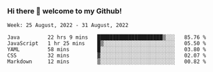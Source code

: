 ### Hi there 👋 welcome to my Github! 

<!--START_SECTION:waka-->
```text
Week: 25 August, 2022 - 31 August, 2022

Java         22 hrs 9 mins   █████████████████████▒░░░   85.76 % 
JavaScript   1 hr 25 mins    █▒░░░░░░░░░░░░░░░░░░░░░░░   05.50 % 
YAML         58 mins         █░░░░░░░░░░░░░░░░░░░░░░░░   03.80 % 
CSS          32 mins         ▓░░░░░░░░░░░░░░░░░░░░░░░░   02.07 % 
Markdown     12 mins         ▒░░░░░░░░░░░░░░░░░░░░░░░░   00.82 % 
```
<!--END_SECTION:waka-->
